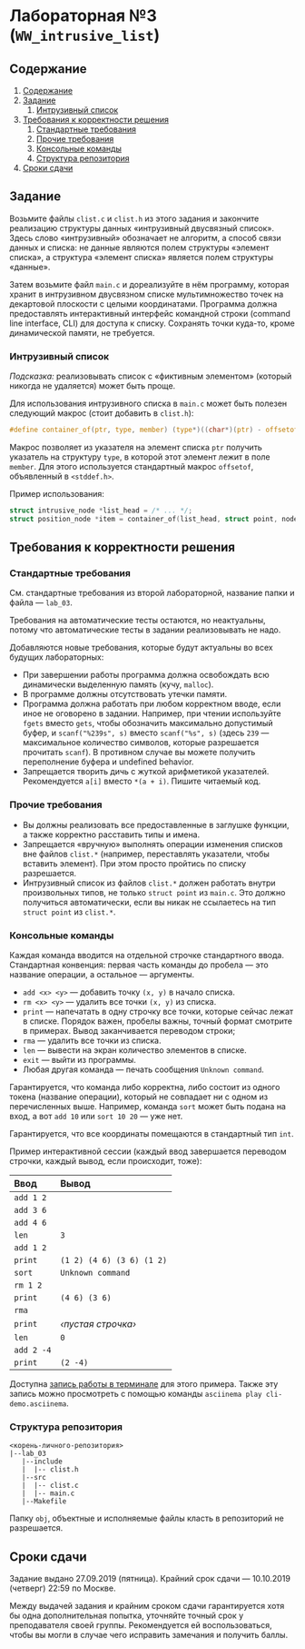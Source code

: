 # Лабораторная №3 (`WW_intrusive_list`)

## Содержание
1. [Содержание](#содержание)
1. [Задание](#задание)
    1. [Интрузивный список](#интрузивный-список)
1. [Требования к корректности решения](#требования-к-корректности-решения)
    1. [Стандартные требования](#стандартные-требования)
    1. [Прочие требования](#прочие-требования)
    1. [Консольные команды](#консольные-команды)
    1. [Структура репозитория](#структура-репозитория)
1. [Сроки сдачи](#сроки-сдачи)

## Задание
Возьмите файлы `clist.c` и `clist.h` из этого задания и закончите
реализацию структуры данных «интрузивный двусвязный список».
Здесь слово «интрузивный» обозначает не алгоритм, а способ связи данных и списка:
не данные являются полем структуры «элемент списка», а структура «элемент списка»
является полем структуры «данные».

Затем возьмите файл `main.c` и дореализуйте в нём программу,
которая хранит в интрузивном двусвязном списке
мультимножество точек на декартовой плоскости с целыми координатами.
Программа должна предоставлять интерактивный интерфейс командной строки
(command line interface, CLI) для доступа к списку.
Сохранять точки куда-то, кроме динамической памяти, не требуется.

### Интрузивный список
*Подсказка:* реализовывать список с «фиктивным элементом» (который никогда
не удаляется) может быть проще.

Для использования интрузивного списка в `main.c` может быть полезен следующий макрос (стоит добавить в `clist.h`):

```c
#define container_of(ptr, type, member) (type*)((char*)(ptr) - offsetof(type, member))
```

Макрос позволяет из указателя на элемент списка `ptr` получить указатель на структуру `type`,
в которой этот элемент лежит в поле `member`.
Для этого используется стандартный макрос `offsetof`, объявленный в `<stddef.h>`.

Пример использования:

```c
struct intrusive_node *list_head = /* ... */;
struct position_node *item = container_of(list_head, struct point, node);
```

## Требования к корректности решения
### Стандартные требования
См. стандартные требования из второй лабораторной, название папки и файла — `lab_03`.

Требования на автоматические тесты остаются, но неактуальны, потому что автоматические тесты
в задании реализовывать не надо.

Добавляются новые требования, которые будут актуальны во всех будущих лабораторных:

* При завершении работы программа должна освобождать всю динамически выделенную память (кучу, `malloc`).
* В программе должны отсутствовать утечки памяти.
* Программа должна работать при любом корректном вводе, если иное не оговорено в задании.
  Например, при чтении используйте `fgets` вместо `gets`, чтобы обозначить максимально допустимый буфер,
  и `scanf("%239s", s)` вместо `scanf("%s", s)` (здесь `239` — максимальное количество символов,
  которые разрешается прочитать `scanf`).
  В противном случае вы можете получить переполнение буфера и undefined behavior.
* Запрещается творить дичь с жуткой арифметикой указателей.
  Рекомендуется `a[i]` вместо `*(a + i)`.
  Пишите читаемый код.

### Прочие требования
* Вы должны реализовать все предоставленные в заглушке функции,
  а также корректно расставить типы и имена.
* Запрещается «вручную» выполнять операции изменения списков вне 
  файлов `clist.*` (например, переставлять указатели, чтобы вставить элемент).
  При этом просто пройтись по списку разрешается.
* Интрузивный список из файлов `clist.*` должен работать внутри
  произвольных типов, не только `struct point` из `main.c`.
  Это должно получиться автоматически, если вы никак не ссылаетесь
  на тип `struct point` из `clist.*`.

### Консольные команды
Каждая команда вводится на отдельной строчке стандартного ввода.
Стандартная конвенция: первая часть команды до пробела — это название
операции, а остальное — аргументы.

* `add <x> <y>` — добавить точку `(x, y)` в начало списка.
* `rm <x> <y>` — удалить все точки `(x, y)` из списка.
* `print` — напечатать в одну строчку все точки, которые сейчас лежат в списке. Порядок важен, пробелы важны, точный формат смотрите в примерах. Вывод заканчивается переводом строки;
* `rma` — удалить все точки из списка.
* `len` — вывести на экран количество элементов в списке.
* `exit` — выйти из программы.
* Любая другая команда — печать сообщения `Unknown command`.

Гарантируется, что команда либо корректна, либо состоит из одного токена
(название операции), который не совпадает ни с одном из перечисленных выше.
Например, команда `sort` может быть подана на вход,
а вот `add 10` или `sort 10 20` — уже нет.

Гарантируется, что все координаты помещаются в стандартный тип `int`.

Пример интерактивной сессии (каждый ввод завершается переводом строчки, каждый вывод, если происходит, тоже):

| Ввод     | Вывод                   |
|:---      |:---                     |
|`add 1 2` |                         |
|`add 3 6` |                         |
|`add 4 6` |                         |
|`len`     |`3`                      |
|`add 1 2` |                         |
|`print`   |`(1 2) (4 6) (3 6) (1 2)`|
|`sort`    |`Unknown command`        |
|`rm 1 2 ` |                         |
|`print`   |`(4 6) (3 6)`            |
|`rma`     |                         |
|`print`   | *‹пустая строчка›*      |
|`len`     |`0`                      |
|`add 2 -4`|                         |
|`print`   |`(2 -4)`                 |

Доступна [запись работы в терминале](https://asciinema.org/a/BIQKQq5YUsnUh7LUvKekQTT9g) для этого примера.
Также эту запись можно просмотреть с помощью команды `asciinema play cli-demo.asciinema`.

### Структура репозитория
```
<корень-личного-репозитория>
|--lab_03
   |--include
   |  |-- clist.h
   |--src
   |  |-- clist.c
   |  |-- main.c
   |--Makefile
```

Папку `obj`, объектные и исполняемые файлы класть в репозиторий не разрешается.

## Сроки сдачи

Задание выдано 27.09.2019 (пятница).
Крайний срок сдачи — 10.10.2019 (четверг) 22:59 по Москве.

Между выдачей задания и крайним сроком сдачи гарантируется хотя бы одна дополнительная попытка,
уточняйте точный срок у преподавателя своей группы.
Рекомендуется ей воспользоваться, чтобы вы могли в случае чего исправить замечания и получить баллы.
